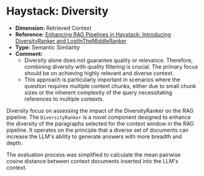 # Haystack: Diversity

- **Dimension:** Retrieved Context
- **Reference:** [Enhancing RAG Pipelines in Haystack: Introducing DiversityRanker and LostInTheMiddleRanker](https://towardsdatascience.com/enhancing-rag-pipelines-in-haystack-45f14e2bc9f5)
- **Type:** Semantic Similarity
- **Comment:**
  - Diversity alone does not guarantee quality or relevance. Therefore, combining diversity with quality filtering is crucial. The primary focus should be on achieving highly relevant and diverse context.
  - This approach is particularly important in scenarios where the question requires multiple context chunks, either due to small chunk sizes or the inherent complexity of the query necessitating references to multiple contexts.

Diversity focus on assessing the impact of the DiversityRanker on the RAG pipeline. The `DiversityRanker` is a novel component designed to enhance the diversity of the paragraphs selected for the context window in the RAG pipeline. It operates on the principle that a diverse set of documents can increase the LLM's ability to generate answers with more breadth and depth.

The evaluation process was simplified to calculate the mean pairwise cosine distance between context documents inserted into the LLM's context.